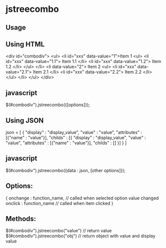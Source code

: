 # jstreecombo

Usage
------

Using HTML
----

&lt;div id="combodiv"&gt;
	 &lt;ul&gt;
		&lt;li id="xxx" data-value="1"&gt;Item 1
			&lt;ul&gt;
				&lt;li id="xxx" data-value="1.1"> Item 1.1 &lt;/li&gt;
				&lt;li id="xxx" data-value="1.2"> Item 1.2 &lt;/li&gt;
			&lt;/ul&gt;
		&lt;/li&gt;
		&lt;li data-value="2"&gt; Item 2
			&lt;ul&gt;
				&lt;li id="xxx" data-value="2.1"> Item 2.1 &lt;/li&gt;
				&lt;li id="xxx" data-value="2.2"> Item 2.2 &lt;/li&gt;
			&lt;/ul&gt;
		&lt;/li&gt;
	&lt;/ul&gt;
&lt;/div&gt;

javascript
-----------
  $(#combodiv").jstreecombo({[options]});

Using JSON
----------
json =  [
        	{ "display"    : "display_value", 
        	  "value"      : "value",
        	  "attributes" : [{"name" : "value"}],
        	  "childs"     : [{ "display"    : "display_value", 
        					  "value"      : "value",
        					  "attributes" : [{"name" : "value"}],
        					  "childs"     : []
        					}]
        	}
         ]

javascript
----------
$(#combodiv").jstreecombo({data : json, [other options]});

Options: 
---------
  {
    onchange : function_name, // called when selected option value changed
    onclick : function_name   // called when item clicked
  }
  
Methods:
--------
$(#combodiv").jstreecombo("value") // return value
$(#combodiv").jstreecombo("obj")   // return object with value and display value

